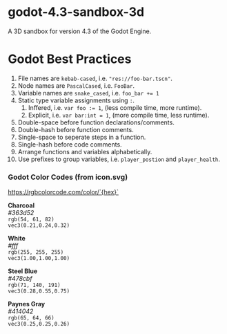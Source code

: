 # godot-4.3-sandbox-3d
A 3D sandbox for version 4.3 of the Godot Engine.

# Godot Best Practices
1. File names are `kebab-cased`, i.e. `"res://foo-bar.tscn"`.
1. Node names are `PascalCased`, i.e. `FooBar`.
1. Variable names are `snake_cased`, i.e. `foo_bar += 1`
1. Static type variable assignments using `:`.
	1. Inffered, i.e. `var foo := 1`, (less compile time, more runtime).
	1. Explicit, i.e. `var bar:int = 1`, (more compile time, less runtime).
1. Double-space before function declarations/comments.
1. Double-hash before function comments.
1. Single-space to seperate steps in a function.
1. Single-hash before code comments.
1. Arrange functions and variables alphabetically.
1. Use prefixes to group variables, i.e. `player_postion` and `player_health`.

### Godot Color Codes (from icon.svg)
https://rgbcolorcode.com/color/`{hex}`

**Charcoal** </br>
*#363d52* </br>
`rgb(54, 61, 82)` </br>
`vec3(0.21,0.24,0.32)` </br>

**White** </br>
*#fff* </br>
`rgb(255, 255, 255)` </br>
`vec3(1.00,1.00,1.00)` </br>

**Steel Blue** </br>
*#478cbf* </br>
`rgb(71, 140, 191)` </br>
`vec3(0.28,0.55,0.75)` </br>

**Paynes Gray** </br>
*#414042* </br>
`rgb(65, 64, 66)` </br>
`vec3(0.25,0.25,0.26)` </br>
